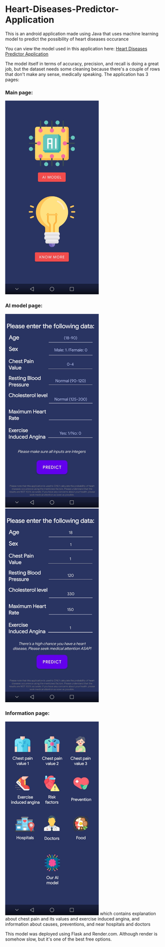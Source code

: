 # Heart-Diseases-Predictor-Application
This is an android application made using Java that uses machine learning model to predict the possibility of heart diseases occurance

You can view the model used in this application here: [Heart Diseases Predictor Application](https://www.kaggle.com/code/mghobashy/heart-diseases-predictor-application?scriptVersionId=153284807)

The model itself in terms of accuracy, precision, and recall is doing a great job, but the dataset needs some cleaning because there's a couple of rows that don't make any sense, medically speaking.
The application has 3 pages:
### Main page:
<img src="https://github.com/MhGhobashy/Heart-Diseases-Predictor-Application/blob/main/main.jpeg" width="300" height="620">

### AI model page:
<img src="https://github.com/MhGhobashy/Heart-Diseases-Predictor-Application/blob/main/model.jpeg" width="300" height="620">
<img src="https://github.com/MhGhobashy/Heart-Diseases-Predictor-Application/blob/main/model1.jpeg" width="300" height="620">

### Information page:
<img src="https://github.com/MhGhobashy/Heart-Diseases-Predictor-Application/blob/main/info.jpeg" width="300" height="620">
which contains explanation about chest pain and its values and exercise induced angina, and information about causes, preventions, and near hospitals and doctors

This model was deployed using Flask and Render.com. Although render is somehow slow, but it's one of the best free options.
